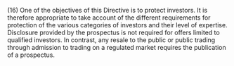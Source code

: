 (16) One of the objectives of this Directive is to protect investors. It is therefore appropriate to take account of the different requirements for protection of the various categories of investors and their level of expertise. Disclosure provided by the prospectus is not required for offers limited to qualified investors. In contrast, any resale to the public or public trading through admission to trading on a regulated market requires the publication of a prospectus.